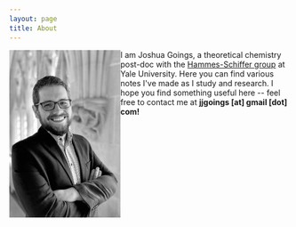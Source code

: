 ```yaml
---
layout: page
title: About
---
```

<img style="float: left;" src="assets/portrait.jpg" width="200"> <p>I am Joshua Goings, a theoretical chemistry post-doc with the <a href="http://hammes-schiffer-group.org/">Hammes-Schiffer group</a> at Yale University. Here you can find various notes I've made as I study and research. I hope you find something useful here -- feel free to contact me at <b> jjgoings [at] gmail [dot] com!</b></p>


